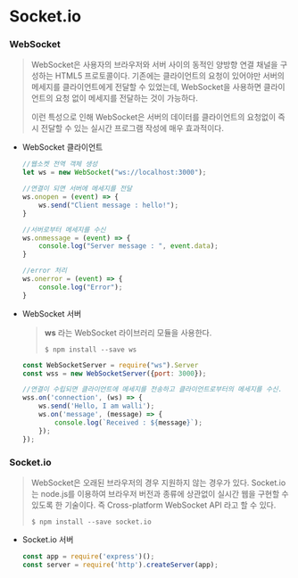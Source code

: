 # Socket.io

###  WebSocket

> WebSocket은 사용자의 브라우저와 서버 사이의 동적인 양방향 연결 채널을 구성하는 HTML5 프로토콜이다. 기존에는 클라이언트의 요청이 있어야만 서버의 메세지를 클라이언트에게 전달할 수 있었는데, WebSocket을 사용하면 클라이언트의 요청 없이 메세지를 전달하는 것이 가능하다.
>
> 이런 특성으로 인해 WebSocket은 서버의 데이터를 클라이언트의 요청없이 즉시 전달할 수 있는 실시간 프로그램 작성에 매우 효과적이다.

- WebSocket 클라이언트

  ```javascript
  //웹소켓 전역 객체 생성
  let ws = new WebSocket("ws://localhost:3000");
  
  //연결이 되면 서버에 메세지를 전달
  ws.onopen = (event) => {
      ws.send("Client message : hello!");
  }
  
  //서버로부터 메세지를 수신
  ws.onmessage = (event) => {
      console.log("Server message : ", event.data);
  }
  
  //error 처리
  ws.onerror = (event) => {
      console.log("Error");
  }
  ```

- WebSocket 서버

  > **ws** 라는 WebSocket 라이브러리 모듈을 사용한다. 
  >
  > ```
  > $ npm install --save ws
  > ```

  ```javascript
  const WebSocketServer = require("ws").Server
  const wss = new WebSocketServer({port: 3000});
  
  //연결이 수립되면 클라이언트에 메세지를 전송하고 클라이언트로부터의 메세지를 수신.
  wss.on('connection', (ws) => {
      ws.send('Hello, I am walli');
      ws.on('message', (message) => {
          console.log(`Received : ${message}`);
      });
  });
  ```



### Socket.io

> WebSocket은 오래된 브라우저의 경우 지원하지 않는 경우가 있다. Socket.io는 node.js를 이용하여 브라우저 버전과 종류에 상관없이 실시간 웹을 구현할 수 있도록 한 기술이다. 즉 Cross-platform WebSocket API 라고 할 수 있다.
>
> ```
> $ npm install --save socket.io
> ```

- Socket.io 서버

  ```javascript
  const app = require('express')();
  const server = require('http').createServer(app);
  ```

  